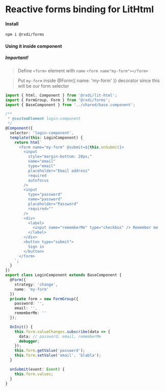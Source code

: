 # Reactive forms binding for LitHtml

#### Install
```bash
npm i @rxdi/forms
```



#### Using it inside component

##### Important!

> Define `<form>` element with `name` `<form name"my-form"></form>`

> Put `my-form` inside @Form({ name: 'my-form' }) decorator since this will be our form selector


```typescript
import { html, Component } from '@rxdi/lit-html';
import { FormGroup, Form } from '@rxdi/forms';
import { BaseComponent } from '../shared/base.component';

/**
 * @customElement login-component
 */
@Component({
  selector: 'login-component',
  template(this: LoginComponent) {
    return html`
      <form name="my-form" @submit=${this.onSubmit}>
        <input
          style="margin-bottom: 20px;"
          name="email"
          type="email"
          placeholder="Email address"
          required
          autofocus
        />
        <input
          type="password"
          name="password"
          placeholder="Password"
          required=""
        />
        <div>
          <label>
            <input name="rememberMe" type="checkbox" /> Remember me
          </label>
        </div>
        <button type="submit">
          Sign in
        </button>
      </form>
    `;
  }
})
export class LoginComponent extends BaseComponent {
  @Form({
    strategy: 'change',
    name: 'my-form'
  })
  private form = new FormGroup({
    password: '',
    email: '',
    rememberMe: ''
  });

  OnInit() {
    this.form.valueChanges.subscribe(data => {
      data; // password, email, rememberMe
      debugger;
    });
    this.form.getValue('password');
    this.form.setValue('email', 'blabla');
  }

  onSubmit(event: Event) {
    this.form.values;
  }
}


```
